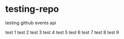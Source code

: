 testing-repo
============

testing github events api

test 1
test 2
test 3
test 4
test 5
test 6
test 7
test 8
test 9
